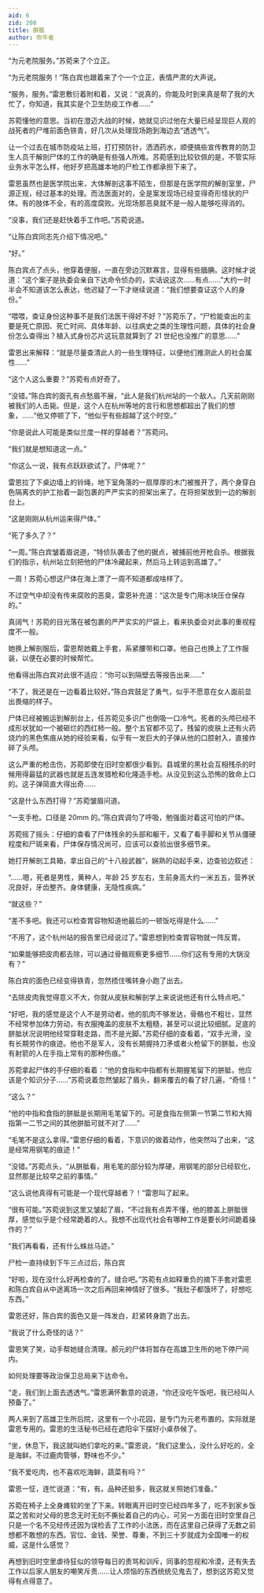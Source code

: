 ```yaml
---
aid: 6
zid: 208
title: 胼胝
author: 吹牛者
---
```


“为元老院服务。”苏菀来了个立正。

“为元老院服务！”陈白宾也跟着来了个一个立正，表情严肃的大声说。

“服务，服务。”雷恩敷衍着附和着，又说：“说真的，你能及时到来真是帮了我的大忙了，你知道，我其实是个卫生防疫工作者……”

苏菀懂他的意思。当初在澄迈大战的时候，她就见识过他在大量已经呈现巨人观的战死者的尸堆前面色铁青，好几次从处理现场跑到海边去“透透气”。

让一个过去在城市防疫站上班，打打预防针，洒洒药水，顺便搞些宣传教育的防卫生人员干解剖尸体的工作的确是有些强人所难。苏菀感到比较钦佩的是，不管实际业务水平怎么样，他好歹把高雄本地的尸检工作都承担下来了。

雷恩虽然也是医学院出来，大体解剖这事不陌生，但那是在医学院的解剖室里，尸源正规，经过基本的处理。而法医面对的，全是案发现场已经变得奇形怪状的尸体。有的肢体不全，有的高度腐败。光现场那恶臭就不是一般人能够吃得消的。

“没事，我们还是赶快着手工作吧。”苏菀说道。

“让陈白宾同志先介绍下情况吧。”

“好。”

陈白宾点了点头，他穿着便服，一直在旁边沉默寡言，显得有些腼腆。这时候才说道：“这个案子是执委会亲自下达命令侦办的，实话说这次……有点……”大约一时半会不知道该怎么表达，他迟疑了一下才继续说道：“我们想要查证这个人的身份。”

“喂喂，查证身份这种事不是我们法医干得好不好？”苏菀乐了，“尸检能查出的主要是死亡原因、死亡时间、具体年龄、以往病史之类的生理性问题，具体的社会身份怎么查得出？植入式身份芯片这玩意就算到了 21 世纪也没推广的意思……”

雷恩出来解释：“就是尽量查清此人的一些生理特征，以便他们推测此人的社会属性……”

“这个人这么重要？”苏菀有点好奇了。

“没错。”陈白宾的面孔有点愁眉不展，“此人是我们杭州站的一个敌人。几天前刚刚被我们的人击毙。但是，这个人在杭州等地的言行和思想都超出了我们的想象，……”他又停顿了下，“他似乎有些超越了这个时空。”

“你是说此人可能是类似兰度一样的穿越者？”苏菀问。

“我们就是想知道这一点。”

“你这么一说，我有点跃跃欲试了。尸体呢？”

雷恩拉了下桌边墙上的铃绳，地下室角落的一扇厚厚的木门被推开了，两个身穿白色隔离衣的护工抬着一副包裹的严严实实的担架出来了。在将担架放到一边的解剖台上。

“这是刚刚从杭州运来得尸体。”

“死了多久了？”

“一周。”陈白宾皱着眉说道，“特侦队袭击了他的据点，被捕前他开枪自杀。根据我们的指示，杭州站立刻把他的尸体冷藏起来，然后马上转运到高雄了。”

一周！苏菀心想这尸体在海上漂了一周不知道都成啥样了。

不过空气中却没有传来腐败的恶臭，雷恩补充道：“这次是专门用冰块压仓保存的。”

真阔气！苏菀的目光落在被包裹的严严实实的尸袋上，看来执委会对此事的重视程度不一般。

她换上解剖服后，雷恩帮她戴上手套，系紧腰带和口罩。他自己也换上了工作服装，以便在必要的时候帮忙。

他看得出陈白宾对此很不适应：“你可以到隔壁去等报告出来……”

“不了，我还是在一边看着比较好。”陈白宾鼓足了勇气，似乎不愿意在女人面前显出畏缩的样子。

尸体已经被搬运到解剖台上，任苏菀见多识广也倒吸一口冷气。死者的头颅已经不成形状犹如一个被砸烂的西红柿一般。整个五官都不见了。残留的皮肤上还有火药烧灼的黑色焦痕从她的经验来看，似乎有一发巨大的子弹从他的口腔射入，直接炸碎了头颅。

这么严重的枪击伤，苏菀即使在旧时空都很少看到。县城里的黑社会互相残杀的时候用得最猛的武器也就是五连发猎枪和化隆造手枪。从没见到这么恐怖的致命上口的。这子弹简直大得出奇……

“这是什么东西打得？”苏菀皱眉问道。

“一支手枪。口径是 20mm 的。”陈白宾调匀了呼吸，勉强面对着这可怕的尸体。

苏菀摇了摇头：仔细的查看了尸体残余的头部和躯干，又看了看手脚和关节从僵硬程度和尸斑来看，尸体保存情况尚可，应该可以查验出很多细节来。

她打开解剖工具箱，拿出自己的“十八般武器”，娴熟的动起手来，边查验边叙述：

“……嗯，死者是男性，黄种人，年龄 25 岁左右，生前身高大约一米五五，营养状况良好，牙齿整齐。身体健康，无隐性疾病。”

“就这些？”

“差不多吧。我还可以检查胃容物知道他最后的一顿饭吃得是什么……”

“不用了，这个杭州站的报告里已经说过了。”雷恩想到检查胃容物就一阵反胃。

“如果能够把皮肉都去除，可以通过骨骼观察更多细节……你们这有专用的大锅没有？”

陈白宾的面色已经变得铁青，忽然捂住嘴转身小跑了出去。

“去除皮肉我觉得意义不大，你就从皮肤和解剖学上来说说他还有什么特点吧。”

“好吧，我的感觉是这个人不是劳动者。他的肌肉不够发达，骨骼也不粗壮，显然不经常参加体力劳动，有衣服掩盖的皮肤不太粗糙，甚至可以说比较细腻。足底的胼胝状况说明他经常穿鞋走路，而不是光脚。”苏菀仔细的查看着，“双手光滑，没有长期劳作的痕迹。他也不是军人，没有长期握持刀矛或者火枪留下的胼胝，也没有射箭的人在手指上常有的那种伤痕。”

苏菀拿起尸体的手仔细的看着：“他的食指和中指都有长期握笔留下的胼胝，他应该是个知识分子……”苏菀说着忽然皱起了眉头，翻来覆去的看了好几遍，“奇怪！”

“这么？”

“他的中指和食指的胼胝是长期用毛笔留下的。可是食指左侧第一节第二节和大拇指第一二节之间的其他胼胝可就不对了……”

“毛笔不是这么拿得。”雷恩仔细的看着，下意识的做着动作，他突然叫了出来，“这是经常用钢笔的痕迹！”

“没错。”苏菀点头，“从胼胝看，用毛笔的部分较为厚硬，用钢笔的部分已经软化，显然那是比较早之前的事情。”

“这么说他真得有可能是一个现代穿越者？！”雷恩叫了起来。

“很有可能。”苏菀说到这里又皱起了眉，“不过我有点弄不懂，他的膝盖上胼胝很厚，感觉似乎是个经常跪着的人。我想不出现代社会有哪种工作是要长时间跪着操作的？”

“我们再看看，还有什么蛛丝马迹。”

尸检一直持续到下午三点过后，陈白宾

“好啦，现在没什么好再检查的了。缝合吧。”苏菀有点如释重负的摘下手套对雷恩和陈白宾自从中途离场一次之后再回来神情好了很多。“我肚子都饿坏了，好想吃东西。”

雷恩还好，陈白宾的面色又是一阵发白，赶紧转身跑了出去。

“我说了什么奇怪的话？”

雷恩笑了笑，动手帮她缝合清理。郝元的尸体将暂存在高雄卫生所的地下停尸间内。

如何处理要等政治保卫总局来下达命令。

“走，我们到上面去透透气。”雷恩满怀歉意的说道，“你还没吃午饭吧，我已经叫人预备了。”

两人来到了高雄卫生所后院，这里有一个小花园，是专门为元老布置的。实际就是雷恩专用的。雷恩的生活秘书已经在遮阳伞下摆好小桌恭候了。

“坐，休息下，我这就叫她们拿吃的来。”雷恩说，“我们这里么，没什么好吃的，全是海鲜。不过鹿肉管够，野味也不少。”

“我不爱吃肉，也不喜欢吃海鲜，蔬菜有吗？”

雷恩一怔，连忙说道：“有，有。品种还挺多，我这就关照她们准备。”

苏菀在椅子上全身瘫软的坐了下来。转眼离开旧时空已经四年多了，吃不到家乡饭菜之苦和对父母的思念无时无刻不撕扯着自己的内心，可另一方面在旧时空里自己只是一个名不见经传还因为误检丢了工作的小法医，而在这里自己获得了无数之前想都不敢想的东西。官位、金钱、荣誉、尊重，不到三十岁就成为全国唯一的权威，这是什么感觉？

再想到旧时空里虐待狂似的领导每日的责骂和训斥，同事的忽视和冷漠，还有失去工作以后家人朋友的嘲笑斥责……让人烦恼的东西统统见鬼去了，想到这苏菀又觉得有点得意了。
